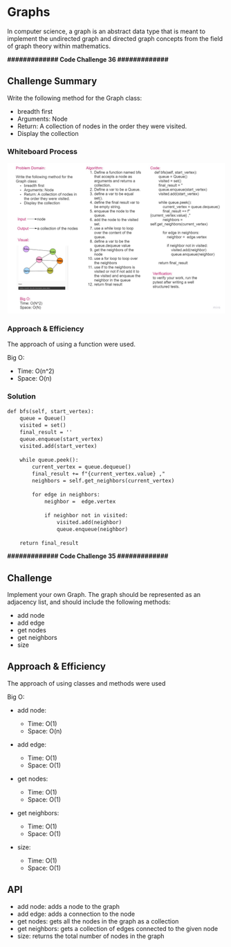# Graphs

In computer science, a graph is an abstract data type that is meant to implement the undirected graph and directed graph concepts from the field of graph theory within mathematics.

**############# Code Challenge 36 #############**

## Challenge Summary

Write the following method for the Graph class:

* breadth first
* Arguments: Node
* Return: A collection of nodes in the order they were visited.
* Display the collection

### Whiteboard Process

![whiteboard](img/code-challenge-36.jpg)

### Approach & Efficiency

The approach of using a function were used.

Big O:
* Time: O(n^2)
* Space: O(n)

### Solution

    def bfs(self, start_vertex):
        queue = Queue()
        visited = set()
        final_result = ''
        queue.enqueue(start_vertex)
        visited.add(start_vertex)

        while queue.peek():
            current_vertex = queue.dequeue()
            final_result += f"{current_vertex.value} ,"
            neighbors = self.get_neighbors(current_vertex)

            for edge in neighbors:
                neighbor =  edge.vertex

                if neighbor not in visited:
                    visited.add(neighbor)
                    queue.enqueue(neighbor)

        return final_result

**############# Code Challenge 35 #############**

## Challenge

Implement your own Graph. The graph should be represented as an adjacency list, and should include the following methods:

* add node
* add edge
* get nodes
* get neighbors
* size

## Approach & Efficiency

The approach of using classes and methods were used

Big O:

* add node:
    * Time: O(1)
    * Space: O(n)

* add edge:
    * Time: O(1)
    * Space: O(1)

* get nodes:
    * Time: O(1)
    * Space: O(1)

* get neighbors:
    * Time: O(1)
    * Space: O(1)

* size:
    * Time: O(1)
    * Space: O(1)

## API

* add node: adds a node to the graph
* add edge: adds a connection to the node
* get nodes: gets all the nodes in the graph as a collection
* get neighbors: gets a collection of edges connected to the given node
* size: returns the total number of nodes in the graph
